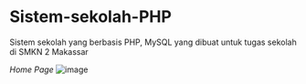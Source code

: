 # Sistem-sekolah-PHP
Sistem sekolah yang berbasis PHP, MySQL yang dibuat untuk tugas sekolah di SMKN 2 Makassar

*Home Page*
![image](https://user-images.githubusercontent.com/65323184/200172558-7e7bd1e9-37c5-4346-83bf-f94eaffb0676.png)

